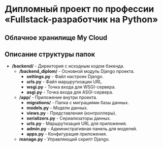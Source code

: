 # Дипломный проект по профессии «Fullstack-разработчик на Python»
## Облачное хранилище My Cloud
## Описание структуры папок
- **/backend/** - Директория с исходным кодом бэкенда.
  - **/backend_diplom/** - Основной модуль Django проекта.
    - **settings.py** - Файл настроек Django.
    - **urls.py** - Файл маршрутизации URL.
    - **wsgi.py** - Точка входа для WSGI-сервера.
    - **asgi.py** - Точка входа для ASGI-сервера.
  - **/app/** - Приложение внутри проекта.
    - **migrations/** - Папка с миграциями базы данных.
    - **models.py** - Модели данных.
    - **views.py** - Представления (контроллеры).
    - **serializers.py** - Сериализаторы данных.
    - **urls.py** - Маршрутизация URL для приложения.
    - **admin.py** - Административная панель для моделей.
    - **apps.py** - Конфигурация приложения.
  - **manage.py** - Управляющий скрипт Django.